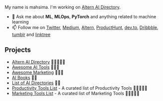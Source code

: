 My name is mahsima. I'm working on [Altern AI Directory](https://altern.ai).

- 💬 Ask me about **ML**, **MLOps**, **PyTorch** and anything related to machine learning
- 📫 Follow me on  [Twitter](https://twitter.com/mahsimadastan), [Medium](https://medium.com/@mahseema), [Altern](https://altern.ai/@mahseema), [ProductHunt](https://producthunt.com/@mahsimadastan), [dev.to](https://dev.to/mahseema), [Dribbble](https://dribbble.com/mahseema/about), [tumblr](https://www.tumblr.com/mahseema) and [linktree](https://linktr.ee/mahseema)

## Projects
- [Altern AI Directory](https://altern.ai) 🌟🌟🌟🌟🌟
- [Awesome AI Tools](https://github.com/mahseema/awesome-ai-tools) 🌟🌟🌟
- [Awesome Marketing](https://github.com/marketingtoolslist/awesome-marketing) 🌟🌟🌟
- [AI Books](https://github.com/mahseema/aibooks) 🌟🌟
- [List of AI Directories](https://github.com/best-of-ai/top-ai-directories) 🌟🌟
- [Productivity Tools List](https://productivity.directory) - A curated list of Productivity Tools 🌟🌟🌟🌟🌟
- [Marketing Tools List](https://marketingtoolslist.com) - A curated list of Marketing Tools 🌟🌟🌟🌟🌟


<!--
**mahseema/mahseema** is a ✨ _special_ ✨ repository because its `README.md` (this file) appears on your GitHub profile.

Here are some ideas to get you started:

- 🔭 I’m currently working on ...
- 🌱 I’m currently learning ...
- 👯 I’m looking to collaborate on ...
- 🤔 I’m looking for help with ...
- 💬 Ask me about ...
- 📫 How to reach me: ...
- 😄 Pronouns: ...
- ⚡ Fun fact: ...
-->
